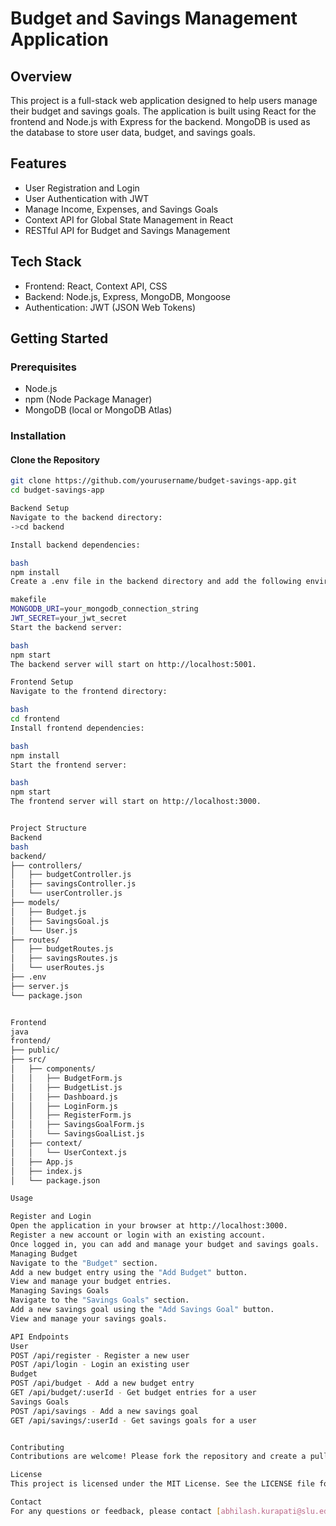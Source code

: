 # Budget and Savings Management Application

## Overview
This project is a full-stack web application designed to help users manage their budget and savings goals. The application is built using React for the frontend and Node.js with Express for the backend. MongoDB is used as the database to store user data, budget, and savings goals.

## Features
- User Registration and Login
- User Authentication with JWT
- Manage Income, Expenses, and Savings Goals
- Context API for Global State Management in React
- RESTful API for Budget and Savings Management

## Tech Stack
- Frontend: React, Context API, CSS
- Backend: Node.js, Express, MongoDB, Mongoose
- Authentication: JWT (JSON Web Tokens)

## Getting Started

### Prerequisites
- Node.js
- npm (Node Package Manager)
- MongoDB (local or MongoDB Atlas)

### Installation

#### Clone the Repository
```bash
git clone https://github.com/yourusername/budget-savings-app.git
cd budget-savings-app

Backend Setup
Navigate to the backend directory:
->cd backend

Install backend dependencies:

bash
npm install
Create a .env file in the backend directory and add the following environment variables:

makefile
MONGODB_URI=your_mongodb_connection_string
JWT_SECRET=your_jwt_secret
Start the backend server:

bash
npm start
The backend server will start on http://localhost:5001.

Frontend Setup
Navigate to the frontend directory:

bash
cd frontend
Install frontend dependencies:

bash
npm install
Start the frontend server:

bash
npm start
The frontend server will start on http://localhost:3000.


Project Structure
Backend
bash
backend/
├── controllers/
│   ├── budgetController.js
│   ├── savingsController.js
│   └── userController.js
├── models/
│   ├── Budget.js
│   ├── SavingsGoal.js
│   └── User.js
├── routes/
│   ├── budgetRoutes.js
│   ├── savingsRoutes.js
│   └── userRoutes.js
├── .env
├── server.js
└── package.json


Frontend
java
frontend/
├── public/
├── src/
│   ├── components/
│   │   ├── BudgetForm.js
│   │   ├── BudgetList.js
│   │   ├── Dashboard.js
│   │   ├── LoginForm.js
│   │   ├── RegisterForm.js
│   │   ├── SavingsGoalForm.js
│   │   └── SavingsGoalList.js
│   ├── context/
│   │   └── UserContext.js
│   ├── App.js
│   ├── index.js
│   └── package.json

Usage

Register and Login
Open the application in your browser at http://localhost:3000.
Register a new account or login with an existing account.
Once logged in, you can add and manage your budget and savings goals.
Managing Budget
Navigate to the "Budget" section.
Add a new budget entry using the "Add Budget" button.
View and manage your budget entries.
Managing Savings Goals
Navigate to the "Savings Goals" section.
Add a new savings goal using the "Add Savings Goal" button.
View and manage your savings goals.

API Endpoints
User
POST /api/register - Register a new user
POST /api/login - Login an existing user
Budget
POST /api/budget - Add a new budget entry
GET /api/budget/:userId - Get budget entries for a user
Savings Goals
POST /api/savings - Add a new savings goal
GET /api/savings/:userId - Get savings goals for a user


Contributing
Contributions are welcome! Please fork the repository and create a pull request.

License
This project is licensed under the MIT License. See the LICENSE file for details.

Contact
For any questions or feedback, please contact [abhilash.kurapati@slu.edu].



